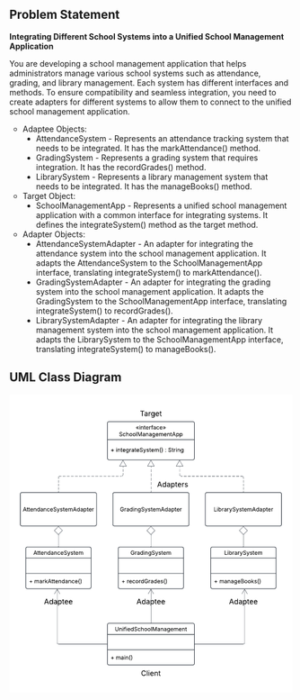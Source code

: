 ## Problem Statement
**Integrating Different School Systems into a Unified School Management Application**

You are developing a school management application that helps administrators manage various school systems such as attendance, grading, and library management. Each system has different interfaces and methods. To ensure compatibility and seamless integration, you need to create adapters for different systems to allow them to connect to the unified school management application.

<ul style="list-style-type: circle;">
  <li>Adaptee Objects:
    <ul style="list-style-type: disc;">
      <li>AttendanceSystem - Represents an attendance tracking system that needs to be integrated. It has the markAttendance() method.</li>
      <li>GradingSystem - Represents a grading system that requires integration. It has the recordGrades() method.</li>
      <li>LibrarySystem - Represents a library management system that needs to be integrated. It has the manageBooks() method.</li>
    </ul>
  </li>
  
  <li>Target Object:
    <ul style="list-style-type: disc;">
      <li>SchoolManagementApp - Represents a unified school management application with a common interface for integrating systems. It defines the integrateSystem() method as the target method.</li>
    </ul>
  </li>
  
  <li>Adapter Objects:
    <ul style="list-style-type: disc;">
      <li>AttendanceSystemAdapter - An adapter for integrating the attendance system into the school management application. It adapts the AttendanceSystem to the SchoolManagementApp interface, translating integrateSystem() to markAttendance().</li>
      <li>GradingSystemAdapter - An adapter for integrating the grading system into the school management application. It adapts the GradingSystem to the SchoolManagementApp interface, translating integrateSystem() to recordGrades().</li>
      <li>LibrarySystemAdapter - An adapter for integrating the library management system into the school management application. It adapts the LibrarySystem to the SchoolManagementApp interface, translating integrateSystem() to manageBooks().</li>
    </ul>
  </li>
</ul>

## UML Class Diagram
![alt text](https://github.com/angelxlyn/adapterPatternSW/blob/main/UML%20Class%20Diagram.png?raw=true)
